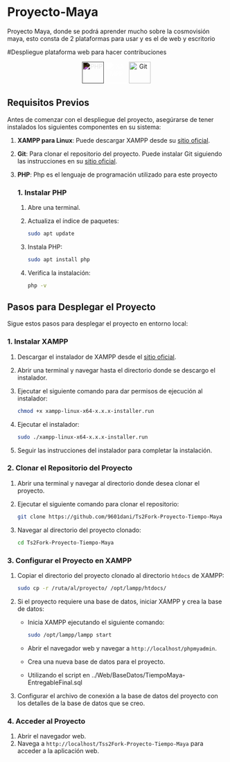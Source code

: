 # Proyecto-Maya
Proyecto Maya, donde se podrá aprender mucho sobre la cosmovisión maya, esto consta de 2 plataformas para usar y es el de web y escritorio

#Despliegue plataforma web para hacer contribuciones
<p align="center">
  <img src="https://www.php.net/images/logos/php-logo.svg" alt="PHP" width="50" style="filter: invert(100%);"/>
  <img src="https://external-content.duckduckgo.com/iu/?u=https%3A%2F%2Fi0.wp.com%2Fsoftfamed.com%2Fwp-content%2Fuploads%2F2020%2F10%2FXAMPP.jpg&f=1&nofb=1&ipt=af2b26d6b0f3d0dde2a2d7f60a6d8a7beca5333ca80b2c8660997aad86010ca3&ipo=images" alt="XAMPP" width="50" style="filter: brightness(0) invert(1);"/>
  <img src="https://git-scm.com/images/logos/downloads/Git-Logo-2Color.png" alt="Git" width="50"/>
</p>

## Requisitos Previos
Antes de comenzar con el despliegue del proyecto, asegúrarse de tener instalados los siguientes componentes en su sistema:

1. **XAMPP para Linux**: Puede descargar XAMPP desde su [sitio oficial](https://www.apachefriends.org/es/index.html).
2. **Git**: Para clonar el repositorio del proyecto. Puede instalar Git siguiendo las instrucciones en su [sitio oficial](https://git-scm.com/book/en/v2/Getting-Started-Installing-Git).
3. **PHP**: Php es el lenguaje de programación utilizado para este proyecto
      ### 1. Instalar PHP
      
      1. Abre una terminal.
      2. Actualiza el índice de paquetes:
      
          ```bash
          sudo apt update
          ```
      
      3. Instala PHP:
      
          ```bash
          sudo apt install php
          ```
      
      4. Verifica la instalación:
      
          ```bash
          php -v
          ```
## Pasos para Desplegar el Proyecto

Sigue estos pasos para desplegar el proyecto en entorno local:

### 1. Instalar XAMPP

1. Descargar el instalador de XAMPP desde el [sitio oficial](https://www.apachefriends.org/es/index.html).
2. Abrir una terminal y navegar hasta el directorio donde se descargo el instalador.
3. Ejecutar el siguiente comando para dar permisos de ejecución al instalador:

    ```bash
    chmod +x xampp-linux-x64-x.x.x-installer.run
    ```

4. Ejecutar el instalador:

    ```bash
    sudo ./xampp-linux-x64-x.x.x-installer.run
    ```

5. Seguir las instrucciones del instalador para completar la instalación.

### 2. Clonar el Repositorio del Proyecto

1. Abrir una terminal y navegar al directorio donde desea clonar el proyecto.
2. Ejecutar el siguiente comando para clonar el repositorio:

    ```bash
    git clone https://github.com/9601dani/Ts2Fork-Proyecto-Tiempo-Maya
    ```

3. Navegar al directorio del proyecto clonado:

    ```bash
    cd Ts2Fork-Proyecto-Tiempo-Maya
    ```

### 3. Configurar el Proyecto en XAMPP

1. Copiar el directorio del proyecto clonado al directorio `htdocs` de XAMPP:

    ```bash
    sudo cp -r /ruta/al/proyecto/ /opt/lampp/htdocs/
    ```

2. Si el proyecto requiere una base de datos, iniciar XAMPP y crea la base de datos:

    - Inicia XAMPP ejecutando el siguiente comando:

        ```bash
        sudo /opt/lampp/lampp start
        ```

    - Abrir el navegador web y navegar a `http://localhost/phpmyadmin`.
    - Crea una nueva base de datos para el proyecto.
    - Utilizando el script en ../Web/BaseDatos/TiempoMaya-EntregableFinal.sql

3. Configurar el archivo de conexión a la base de datos del proyecto con los detalles de la base de datos que se creo.

### 4. Acceder al Proyecto

1. Abrir el navegador web.
2. Navega a `http://localhost/Tss2Fork-Proyecto-Tiempo-Maya` para acceder a la aplicación web.
